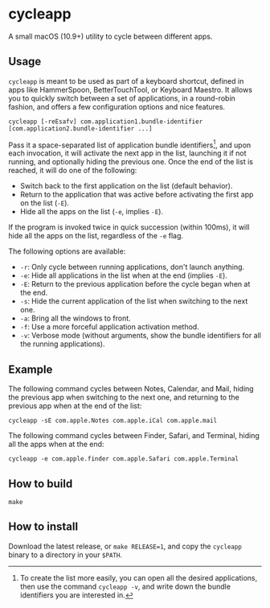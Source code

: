 # cycleapp

A small macOS (10.9+) utility to cycle between different apps.

## Usage

`cycleapp` is meant to be used as part of a keyboard shortcut, defined in apps like HammerSpoon, BetterTouchTool, or Keyboard Maestro.
It allows you to quickly switch between a set of applications, in a round-robin fashion, and offers a few configuration options and nice features.

```
cycleapp [-reEsafv] com.application1.bundle-identifier [com.application2.bundle-identifier ...]
```

Pass it a space-separated list of application bundle identifiers[^1], and upon each invocation, it will activate the next app in the list, launching it if not running, and optionally hiding the previous one.
Once the end of the list is reached, it will do one of the following:

 - Switch back to the first application on the list (default behavior).
 - Return to the application that was active before activating the first app on the list (`-E`).
 - Hide all the apps on the list (`-e`, implies `-E`).

If the program is invoked twice in quick succession (within 100ms), it will hide all the apps on the list, regardless of the `-e` flag.

The following options are available:

 - `-r`: Only cycle between running applications, don't launch anything.
 - `-e`: Hide all applications in the list when at the end (implies `-E`).
 - `-E`: Return to the previous application before the cycle began when at the end.
 - `-s`: Hide the current application of the list when switching to the next one.
 - `-a`: Bring all the windows to front.
 - `-f`: Use a more forceful application activation method.
 - `-v`: Verbose mode (without arguments, show the bundle identifiers for all the running applications).

[^1]: To create the list more easily, you can open all the desired applications, then use the command `cycleapp -v`, and write down the bundle identifiers you are interested in.

## Example

The following command cycles between Notes, Calendar, and Mail, hiding the previous app when switching to the next one, and returning to the previous app when at the end of the list:

```
cycleapp -sE com.apple.Notes com.apple.iCal com.apple.mail
```

The following command cycles between Finder, Safari, and Terminal, hiding all the apps when at the end:

```
cycleapp -e com.apple.finder com.apple.Safari com.apple.Terminal
```

## How to build

```
make
```

## How to install

Download the latest release, or `make RELEASE=1`, and copy the `cycleapp` binary to a directory in your `$PATH`.

